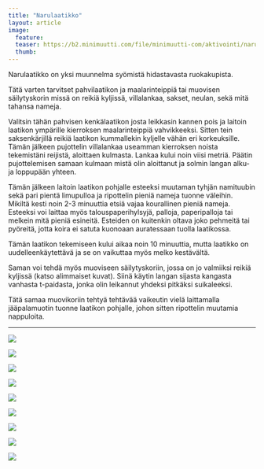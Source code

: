 ```yaml
---
title: "Narulaatikko"
layout: article
image:
  feature:
  teaser: https://b2.minimuutti.com/file/minimuutti-com/aktivointi/narulaatikko/DSC38281-245px.jpg
  thumb:
---
```


Narulaatikko on yksi muunnelma syömistä hidastavasta ruokakupista.

Tätä varten tarvitset pahvilaatikon ja maalarinteippiä tai muovisen säilytyskorin missä on reikiä kyljissä, villalankaa, sakset, neulan, sekä mitä tahansa nameja.

Valitsin tähän pahvisen kenkälaatikon josta leikkasin kannen pois ja laitoin laatikon ympärille kierroksen maalarinteippiä vahvikkeeksi. Sitten tein saksenkärjillä reikiä laatikon kummallekin kyljelle vähän eri korkeuksille. Tämän jälkeen pujottelin villalankaa useamman kierroksen noista tekemistäni reijistä, aloittaen kulmasta. Lankaa kului noin viisi metriä. Päätin pujottelemisen samaan kulmaan mistä olin aloittanut ja solmin langan alku- ja loppupään yhteen.

Tämän jälkeen laitoin laatikon pohjalle esteeksi muutaman tyhjän namituubin sekä pari pientä limupulloa ja ripottelin pieniä nameja tuonne väleihin. Mikiltä kesti noin 2-3 minuuttia etsiä vajaa kourallinen pieniä nameja. Esteeksi voi laittaa myös talouspaperihylsyjä, palloja, paperipalloja tai melkein mitä pieniä esineitä. Esteiden on kuitenkin oltava joko pehmeitä tai pyöreitä, jotta koira ei satuta kuonoaan auratessaan tuolla laatikossa.

Tämän laatikon tekemiseen kului aikaa noin 10 minuuttia, mutta laatikko on uudelleenkäytettävä ja se on vaikuttaa myös melko kestävältä.

Saman voi tehdä myös muoviseen säilytyskoriin, jossa on jo valmiiksi reikiä kyljissä (katso alimmaiset kuvat). Siinä käytin langan sijasta kangasta vanhasta t-paidasta, jonka olin leikannut yhdeksi pitkäksi suikaleeksi.

Tätä samaa muovikoriin tehtyä tehtävää vaikeutin vielä laittamalla jääpalamuotin tuonne laatikon pohjalle, johon sitten ripottelin muutamia nappuloita.

---

![](https://b2.minimuutti.com/file/minimuutti-com/aktivointi/narulaatikko/DSC38289-800px.jpg)

![](https://b2.minimuutti.com/file/minimuutti-com/aktivointi/narulaatikko/DSC38369-800px.jpg)

![](https://b2.minimuutti.com/file/minimuutti-com/aktivointi/narulaatikko/DSC38605-800px.jpg)

![](https://b2.minimuutti.com/file/minimuutti-com/aktivointi/narulaatikko/DSC38663-800px.jpg)

![](https://b2.minimuutti.com/file/minimuutti-com/aktivointi/narulaatikko/DSC38281-800px.jpg)

![](https://b2.minimuutti.com/file/minimuutti-com/aktivointi/narulaatikko/DSC41459-800px.jpg)

![](https://b2.minimuutti.com/file/minimuutti-com/aktivointi/narulaatikko/DSC41461-800px.jpg)

![](https://b2.minimuutti.com/file/minimuutti-com/aktivointi/narulaatikko/DSC41478-800px.jpg)

![](https://b2.minimuutti.com/file/minimuutti-com/aktivointi/narulaatikko/DSC48263-800px.jpg)
